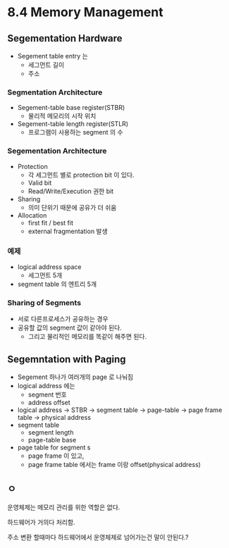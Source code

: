 # 8.4 Memory Management
## Segementation Hardware
* Segement table entry 는
    * 세그먼트 길이
    * 주소
### Segmentation Architecture
* Segement-table base register(STBR)
    * 물리적 메모리의 시작 위치
* Segement-table length register(STLR)
    * 프로그램이 사용하는 segment 의 수
### Segementation Architecture
* Protection
    * 각 세그먼트 별로 protection bit 이 있다.
    * Valid bit
    * Read/Write/Execution 권한 bit
* Sharing
    * 의미 단위기 때문에 공유가 더 쉬움
* Allocation
    * first fit / best fit
    * external fragmentation 발생
### 예제
* logical address space
    * 세그먼트 5개
* segment table 의 엔트리 5개
###  Sharing of Segments
* 서로 다른프로세스가 공유하는 경우
* 공유할 값의 segment 값이 같아야 된다.
    * 그리고 물리적인 메모리를 똑같이 해주면 된다.
## Segemntation with Paging
* Segement 하나가 여러개의 page 로 나눠짐
* logical address 에는
    * segment 번호
    * address offset
* logical address -> STBR -> segment table -> page-table -> page frame table -> physical address
* segment table
    * segment length
    * page-table base
* page table for segment s
    * page frame 이 있고,
    * page frame table 에서는 frame 이랑 offset(physical address)
## ㅇ
운영체제는 메모리 관리를 위한 역할은 없다.

하드웨어가 거의다 처리함.

주소 변환 할때마다 하드웨어에서 운영체제로 넘어가는건 말이 안된다.?
